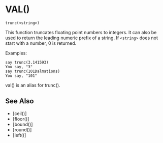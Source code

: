 # VAL()
`trunc(<string>)`

  This function truncates floating point numbers to integers. It can also be used to return the leading numeric prefix of a string. If `<string>` does not start with a number, 0 is returned.

  Examples:
```
say trunc(3.141593)
You say, "3"
say trunc(101Dalmations)
You say, "101"
```

  val() is an alias for trunc().


## See Also
- [ceil()]
- [floor()]
- [bound()]
- [round()]
- [left()]

